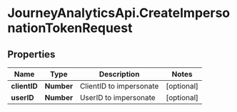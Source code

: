 # JourneyAnalyticsApi.CreateImpersonationTokenRequest

## Properties

Name | Type | Description | Notes
------------ | ------------- | ------------- | -------------
**clientID** | **Number** | ClientID to impersonate | [optional] 
**userID** | **Number** | UserID to impersonate | [optional] 


